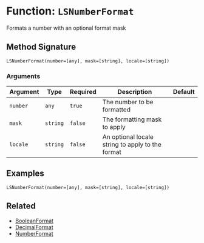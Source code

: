 [comment]: # (Note: This documentation is generated dynamically in the build process.  To modify the contents, change the javadoc on the _invoke method of the BIF class)

# Function: `LSNumberFormat`

Formats a number with an optional format mask

## Method Signature

```
LSNumberFormat(number=[any], mask=[string], locale=[string])
```

### Arguments


| Argument | Type | Required | Description | Default |
|----------|------|----------|-------------|---------|
| `number` | `any` | `true` | The number to be formatted |  |
| `mask` | `string` | `false` | The formatting mask to apply |  |
| `locale` | `string` | `false` | An optional locale string to apply to the format |  |

## Examples

```
LSNumberFormat(number=[any], mask=[string], locale=[string])
```

## Related

  * [BooleanFormat](./BooleanFormat.md)
  * [DecimalFormat](./DecimalFormat.md)
  * [NumberFormat](./NumberFormat.md)
